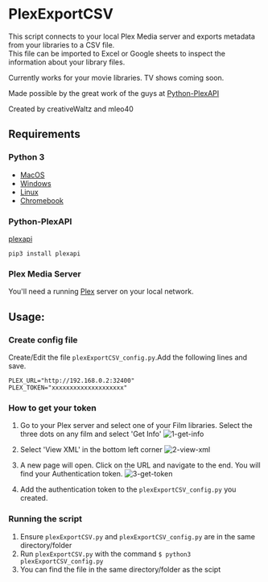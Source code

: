 # PlexExportCSV
This script connects to your local Plex Media server and exports metadata from your libraries to a CSV file.<br />
This file can be imported to Excel or Google sheets to inspect the information about your library files. 

Currently works for your movie libraries. TV shows coming soon.

Made possible by the great work of the guys at [Python-PlexAPI](https://python-plexapi.readthedocs.io/en/latest/index.html)

Created by creativeWaltz and mleo40
 
## Requirements
### Python 3
   * [MacOS](https://installpython3.com/mac/)
   * [Windows](https://installpython3.com/windows/)
   * [Linux](https://installpython3.com/linux/)  
   * [Chromebook](https://installpython3.com/chromebook/)
   
### Python-PlexAPI
[plexapi](https://python-plexapi.readthedocs.io/en/latest/index.html)
 ```
 pip3 install plexapi
 ```
### Plex Media Server
You'll need a running [Plex](https://www.plex.tv) server on your local network.


## Usage:
### Create config file
Create/Edit the file ```plexExportCSV_config.py```.Add the following lines and save.
```
PLEX_URL="http://192.168.0.2:32400"
PLEX_TOKEN="xxxxxxxxxxxxxxxxxxxx"
```
### How to get your token
1. Go to your Plex server and select one of your Film libraries. Select the three dots on any film and select 'Get Info'
![1-get-info](https://user-images.githubusercontent.com/71404312/111868394-9049d680-8971-11eb-97a1-04d060c6f8fb.jpg)

2. Select 'View XML' in the bottom left corner
![2-view-xml](https://user-images.githubusercontent.com/71404312/111868420-a22b7980-8971-11eb-85a0-8e73c3f8d5d4.jpg)

3. A new page will open. Click on the URL and navigate to the end. You will find your Authentication token.
![3-get-token](https://user-images.githubusercontent.com/71404312/111868426-a8b9f100-8971-11eb-926b-57431455769b.jpg)
4. Add the authentication token to the ```plexExportCSV_config.py``` you created.

### Running the script
1. Ensure ```plexExportCSV.py``` and ```plexExportCSV_config.py``` are in the same directory/folder
2. Run ```plexExportCSV.py``` with the command ```$ python3 plexExportCSV_config.py```
3. You can find the file in the same directory/folder as the scipt




